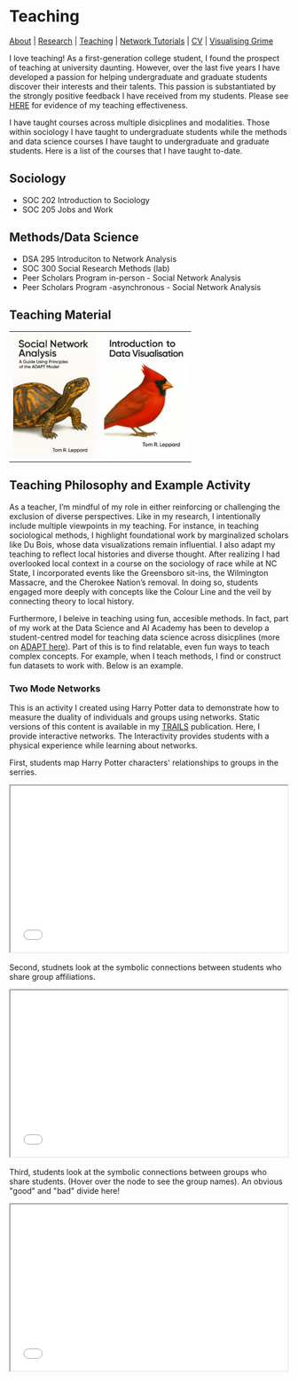 # Teaching
[About](https://Tom-R-Leppard.github.io/) | [Research](/research.md) | [Teaching](/teaching.md) | [Network Tutorials](/network_tutorials.md) | [CV](/cv.pdf) | [Visualising Grime](/visualising_grime.md)

I love teaching! As a first-generation college student, I found the prospect of teaching at university daunting. However, over the last five years I have developed a passion for helping undergraduate and graduate students discover their interests and their talents. This passion is substantiated by the strongly positive feedback I have received from my students. Please see [HERE](/Teaching_effect.pdf) for evidence of my teaching effectiveness.

I have taught courses across multiple disicplines and modalities. Those within sociology I have taught to undergraduate students while the methods and data science courses I have taught to undergraduate and graduate students. Here is a list of the courses that I have taught to-date.
## Sociology 
- SOC 202 Introduction to Sociology
- SOC 205 Jobs and Work

## Methods/Data Science
- DSA 295 Introduciton to Network Analysis
- SOC 300 Social Research Methods (lab)
- Peer Scholars Program in-person - Social Network Analysis
- Peer Scholars Program -asynchronous - Social Network Analysis

## Teaching Material

<table>
  <tr>
    <td>
      <a href="https://tom-r-leppard.github.io/SP25_SNA_Book/">
        <img src="/asset/cover.png" alt="Cover 1" width="150">
      </a>
    </td>
    <td>
      <a href="https://tom-r-leppard.github.io/Intro_to_vis/">
        <img src="/asset/cover2.png" alt="Cover 2" width="150">
      </a>
    </td>
  </tr>
</table>

## Teaching Philosophy and Example Activity
As a teacher, I’m mindful of my role in either reinforcing or challenging the exclusion of diverse perspectives. Like in my research, I intentionally include multiple viewpoints in my teaching. For instance, in teaching sociological methods, I highlight foundational work by marginalized scholars like Du Bois, whose data visualizations remain influential. I also adapt my teaching to reflect local histories and diverse thought. After realizing I had overlooked local context in a course on the sociology of race while at NC State, I incorporated events like the Greensboro sit-ins, the Wilmington Massacre, and the Cherokee Nation’s removal. In doing so, students engaged more deeply with concepts like the Colour Line and the veil by connecting theory to local history.

Furthermore, I beleive in teaching using fun, accesible methods. In fact, part of my work at the Data Science and AI Academy has been to develop a student-centred model for teaching data science across disicplines (more on [ADAPT here](https://datascienceacademy.ncsu.edu/courses/course-model/)). Part of this is to find relatable, even fun ways to teach complex concepts. For example, when I teach methods, I find or construct fun datasets to work with. Below is an example. 

### Two Mode Networks
This is an activity I created using Harry Potter data to demonstrate how to measure the duality of individuals and groups using networks. Static versions of this content is available in my [TRAILS](https://trails.asanet.org/article/view/the-magic-of-duality-mapping) publication. Here, I provide interactive networks. The Interactivity provides students with a physical experience while learning about networks. 

First, students map Harry Potter characters' relationships to groups in the serries. 
<iframe src="hp_3d.html" width="500" height="300"></iframe>

Second, studnets look at the symbolic connections between students who share group affiliations. 
<iframe src="charact_3d.html" width="500" height="300"></iframe>

Third, students look at the symbolic connections between groups who share students. (Hover over the node to see the group names). An obvious "good" and "bad" divide here!  
<iframe src="groups_3d.html" width="500" height="300"></iframe>


